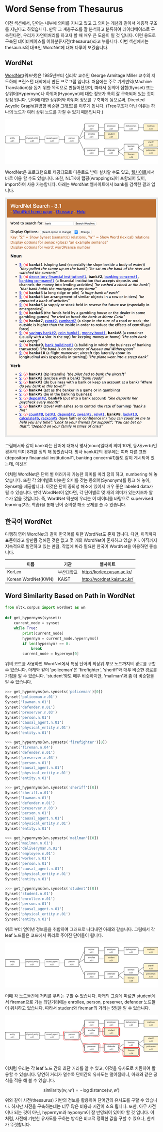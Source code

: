 # Word Sense from Thesaurus

이전 섹션에서, 단어는 내부에 의미를 지니고 있고 그 의미는 개념과 같아서 계층적 구조를 지닌다고 하였습니다. 만약 그 계층구조를 잘 분석하고 분류하여 데이터베이스로 구축한다면, 우리가 자연어처리를 하고자 할 때 매우 큰 도움이 될 것 입니다. 이런 용도로 구축된 데이터베이스를 어휘분류사전(thesaurus)라고 부릅니다. 이번 섹션에서는 thesaurus의 대표인 WordNet에 대해 다루어 보겠습니다.

## WordNet

[WordNet](https://wordnet.princeton.edu/)(워드넷)은 1985년부터 심리학 교수인 George Armitage Miller 교수의 지도하에 프린스턴 대학에서 만든 프로그램 입니다. 처음에는 주로 기계번역(Machine Translation)을 돕기 위한 목적으로 만들어졌으며, 따라서 동의어 집합(Synset) 또는 상위어(Hypernym)나 하위어(Hyponym)에 대한 정보가 특히 잘 구축되어 있는 것이 장점 입니다. 단어에 대한 상위어와 하위어 정보를 구축하게 됨으로써, Directed Acyclic Graph(유방향 비순환 그래프)를 이루게 됩니다. (Tree구조가 아닌 이유는 하나의 노드가 여러 상위 노드를 가질 수 있기 때문입니다.)

![각 단어별 top-1 sense의 top-1 hypernym만 선택하여 tree로 나타낸 경우](../assets/wsd-wordnet-hierarchy.png)

WordNet은 프로그램으로 제공되므로 다운로드 받아 설치할 수도 있고, [웹사이트](http://wordnetweb.princeton.edu/perl/webwn)에서 바로 이용 할 수도 있습니다. 또한, NLTK에 랩핑(wrapping)되어 포함되어 있어, import하여 사용 가능합니다. 아래는 WordNet 웹사이트에서 bank를 검색한 결과 입니다.

![[WordNet 웹사이트](http://wordnetweb.princeton.edu/perl/webwn)에서 단어 'bank'를 검색 한 결과](../assets/wsd-wordnet-screenshot.png)

그림에서와 같이 bank라는 단어에 대해서 명사(noun)일때의 의미 10개, 동사(verb)인 경우의 의미 8개를 정의 해 놓았습니다. 명사 bank#2의 경우에는 여러 다른 표현(depository finaancial institution#1, banking concern#1)들도 같이 게시되어 있는데, 이것은 

이처럼 WordNet은 단어 별 여러가지 가능한 의미를 미리 정의 하고, numbering 해 놓았습니다. 또한 각 의미별로 비슷한 의미를 갖는 동의어(Synonym)를 링크 해 놓아, Synset을 제공합니다. 이것은 단어 중의성 해소에 있어서 매우 좋은 labeled data가 될 수 있습니다. 만약 WordNet이 없다면, 각 단어별로 몇 개의 의미가 있는지조차 알 수가 없을 것입니다. 죽, WordNet 덕분에 우리는 이 데이터를 바탕으로 supervised learning(지도 학습)을 통해 단어 중의성 해소 문제를 풀 수 있습니다.

## 한국어 WordNet

다행히 영어 WordNet과 같이 한국어를 위한 WordNet도 존재 합니다. 다만, 아직까지 표준이라고 할만큼 정해진 것은 없고 몇 개의 WordNet이 존재하고 있습니다. 아직까지 지속적으로 발전하고 있는 만큼, 작업에 따라 필요한 한국어 WordNet을 이용하면 좋습니다.

|이름|기관|웹사이트|
|-|-|-|
|KorLex|부산대학교|http://korlex.pusan.ac.kr/|
|Korean WordNet(KWN)|KAIST|http://wordnet.kaist.ac.kr/|

## Word Similarity Based on Path in WordNet

```python
from nltk.corpus import wordnet as wn

def get_hypernyms(synset):
    current_node = synset
    while True:
        print(current_node)
        hypernym = current_node.hypernyms()
        if len(hypernym) == 0:
            break
        current_node = hypernym[0]
```

위의 코드를 사용하면 WordNet에서 특정 단어의 최상위 부모 노드까지의 경로를 구할 수 있습니다. 아래와 같이 'policeman'은 'firefighter', 'sheriff'와 매우 비슷한 경로를 가짐을 알 수 있습니다. 'student'와도 매우 비슷하지만, 'mailman'과 좀 더 비슷함을 알 수 있습니다.

```python
>>> get_hypernyms(wn.synsets('policeman')[0])
Synset('policeman.n.01')
Synset('lawman.n.01')
Synset('defender.n.01')
Synset('preserver.n.03')
Synset('person.n.01')
Synset('causal_agent.n.01')
Synset('physical_entity.n.01')
Synset('entity.n.01')
```

```python
>>> get_hypernyms(wn.synsets('firefighter')[0])
Synset('fireman.n.04')
Synset('defender.n.01')
Synset('preserver.n.03')
Synset('person.n.01')
Synset('causal_agent.n.01')
Synset('physical_entity.n.01')
Synset('entity.n.01')
```

```python
>>> get_hypernyms(wn.synsets('sheriff')[0])
Synset('sheriff.n.01')
Synset('lawman.n.01')
Synset('defender.n.01')
Synset('preserver.n.03')
Synset('person.n.01')
Synset('causal_agent.n.01')
Synset('physical_entity.n.01')
Synset('entity.n.01')
```

```python
>>> get_hypernyms(wn.synsets('mailman')[0])
Synset('mailman.n.01')
Synset('deliveryman.n.01')
Synset('employee.n.01')
Synset('worker.n.01')
Synset('person.n.01')
Synset('causal_agent.n.01')
Synset('physical_entity.n.01')
Synset('entity.n.01')
```

```python
>>> get_hypernyms(wn.synsets('student')[0])
Synset('student.n.01')
Synset('enrollee.n.01')
Synset('person.n.01')
Synset('causal_agent.n.01')
Synset('physical_entity.n.01')
Synset('entity.n.01')
```

위로 부터 얻어낸 정보들을 취합하여 그래프로 나타내면 아래와 같습니다. 그림에서 각 leaf 노드들은 코드에서 쿼리로 주어진 단어들이 됩니다. 

![각 단어들의 쿼리 결과 구조도](../assets/wsd-wordnet-hierarchy.png)

이때 각 노드들간에 거리를 우리는 구할 수 있습니다. 아래의 그림에 따르면 student에서 fireman으로 가는 최단거리에는 enrollee, person, preserver, defender 노드들이 위치하고 있습니다. 따라서 student와 fireman의 거리는 5임을 알 수 있습니다.

![student와 fireman 사이에 위치한 노드들(점선)](../assets/wsd-wordnet-distance.png)

이처럼 우리는 각 leaf 노드 간의 최단 거리를 알 수 있고, 이것을 유사도로 치환하여 활용할 수 있습니다. 당연히 거리가 멀수록 단어간의 유사도는 떨어질테니, 아래와 같은 공식을 적용 해 볼 수 있습니다.

$$
\text{similarity}(w, w')=-\log{\text{distance}(w, w')}
$$

위와 같이 사전(thesaurus) 기반의 정보를 활용하여 단어간의 유사도를 구할 수 있습니다. 하지만 사전을 구축하는데는 너무 많은 비용과 시간이 소요 됩니다. 또한, 아무 사전이나 되는 것이 아닌, hypernym과 hyponym이 잘 반영되어 있어야 할 것 입니다. 이처럼, 사전에 기반한 유사도를 구하는 방식은 비교적 정확한 값을 구할 수 있으나, 한계가 뚜렷합니다.